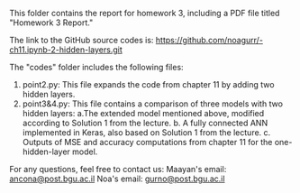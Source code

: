 This folder contains the report for homework 3, including a PDF file titled "Homework 3 Report."

The link to the GitHub source codes is:
https://github.com/noagurr/-ch11.ipynb-2-hidden-layers.git


The "codes" folder includes the following files:
1) point2.py: This file expands the code from chapter 11 by adding two hidden layers.
2) point3&4.py: This file contains a comparison of three models with two hidden layers:
a.The extended model mentioned above, modified according to Solution 1 from the lecture.
b. A fully connected ANN implemented in Keras, also based on Solution 1 from the lecture.
c. Outputs of MSE and accuracy computations from chapter 11 for the one-hidden-layer model.


For any questions, feel free to contact us:
Maayan's email: ancona@post.bgu.ac.il
Noa's email: gurno@post.bgu.ac.il
